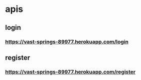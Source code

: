 # apis
## login
### https://vast-springs-89977.herokuapp.com/login
## register
### https://vast-springs-89977.herokuapp.com/register